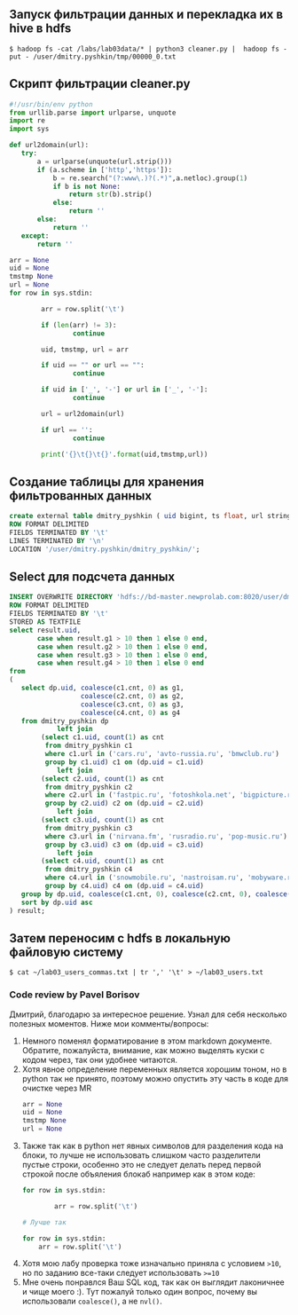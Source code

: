 ## Запуск фильтрации данных и перекладка их в hive в hdfs
```shell
$ hadoop fs -cat /labs/lab03data/* | python3 cleaner.py |  hadoop fs -put - /user/dmitry.pyshkin/tmp/00000_0.txt
```

## Скрипт фильтрации cleaner.py

```python
#!/usr/bin/env python
from urllib.parse import urlparse, unquote
import re
import sys

def url2domain(url):
   try:
       a = urlparse(unquote(url.strip()))
       if (a.scheme in ['http','https']):
           b = re.search("(?:www\.)?(.*)",a.netloc).group(1)
           if b is not None:
               return str(b).strip()
           else:
               return ''
       else:
           return ''
   except:
       return ''

arr = None
uid = None 
tmstmp None
url = None
for row in sys.stdin:

        arr = row.split('\t')

        if (len(arr) != 3):
                continue

        uid, tmstmp, url = arr

        if uid == "" or url == "":
                continue

        if uid in ['_', '-'] or url in ['_', '-']:
                continue

        url = url2domain(url)

        if url == '':
        		continue

        print('{}\t{}\t{}'.format(uid,tmstmp,url))
```

## Создание таблицы для хранения фильтрованных данных

```sql
create external table dmitry_pyshkin ( uid bigint, ts float, url string)
ROW FORMAT DELIMITED
FIELDS TERMINATED BY '\t'
LINES TERMINATED BY '\n'
LOCATION '/user/dmitry.pyshkin/dmitry_pyshkin/';
```
## Select для подсчета данных
```sql
INSERT OVERWRITE DIRECTORY 'hdfs://bd-master.newprolab.com:8020/user/dmitry.pyshkin/lab03result'
ROW FORMAT DELIMITED
FIELDS TERMINATED BY '\t'
STORED AS TEXTFILE
select result.uid,
       case when result.g1 > 10 then 1 else 0 end,
       case when result.g2 > 10 then 1 else 0 end,
       case when result.g3 > 10 then 1 else 0 end,
       case when result.g4 > 10 then 1 else 0 end
from
(
   select dp.uid, coalesce(c1.cnt, 0) as g1,
                  coalesce(c2.cnt, 0) as g2,
                  coalesce(c3.cnt, 0) as g3,
                  coalesce(c4.cnt, 0) as g4
   from dmitry_pyshkin dp
            left join
        (select c1.uid, count(1) as cnt
         from dmitry_pyshkin c1
         where c1.url in ('cars.ru', 'avto-russia.ru', 'bmwclub.ru')
         group by c1.uid) c1 on (dp.uid = c1.uid)
            left join
        (select c2.uid, count(1) as cnt
         from dmitry_pyshkin c2
         where c2.url in ('fastpic.ru', 'fotoshkola.net', 'bigpicture.ru')
         group by c2.uid) c2 on (dp.uid = c2.uid)
            left join
        (select c3.uid, count(1) as cnt
         from dmitry_pyshkin c3
         where c3.url in ('nirvana.fm', 'rusradio.ru', 'pop-music.ru')
         group by c3.uid) c3 on (dp.uid = c3.uid)
            left join
        (select c4.uid, count(1) as cnt
         from dmitry_pyshkin c4
         where c4.url in ('snowmobile.ru', 'nastroisam.ru', 'mobyware.ru')
         group by c4.uid) c4 on (dp.uid = c4.uid)
   group by dp.uid, coalesce(c1.cnt, 0), coalesce(c2.cnt, 0), coalesce(c3.cnt, 0), coalesce(c4.cnt, 0)
   sort by dp.uid asc
) result;
```

## Затем переносим с hdfs в локальную файловую систему
```shell
$ cat ~/lab03_users_commas.txt | tr ',' '\t' > ~/lab03_users.txt
```

### Code review by Pavel Borisov

Дмитрий, благодарю за интересное решение. Узнал для себя несколько полезных моментов. Ниже мои комменты/вопросы:  
1. Немного поменял форматирование в этом markdown документе. Обратите, пожалуйста, внимание, как можно выделять куски с кодом через, так они удобнее читаются.
2. Хотя явное определение переменных является хорошим тоном, но в python так не принято, поэтому можно опустить эту часть в коде для очистке через MR
    ```python
    arr = None
    uid = None 
    tmstmp None
    url = None
    ```
3. Также так как в python нет явных символов для разделения кода на блоки, то лучше не использовать слишком часто разделители пустые строки, особенно это не следует делать перед первой строкой после объяления блокаб например как в этом коде:
    ```python
    for row in sys.stdin:

            arr = row.split('\t')

    # Лучше так

    for row in sys.stdin:
        arr = row.split('\t')
    ```
4. Хотя мою лабу проверка тоже изначально приняла с условием `>10`, но по заданию все-таки следует использовать `>=10`
5. Мне очень понравлся Ваш SQL код, так как он выглядит лаконичнее и чище моего :). Тут пожалуй только один вопрос, почему вы использовали `coalesce()`, а не `nvl()`.